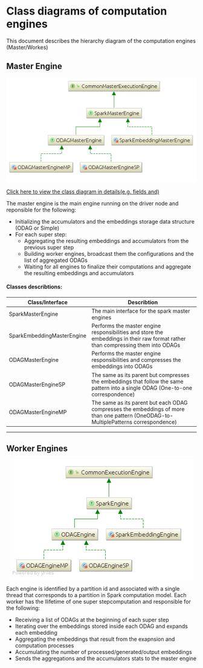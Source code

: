 # Class diagrams of computation engines

This document describes the hierarchy diagram of the computation engines (Master/Workes)

## Master Engine

<p align="center"> 
<img src="../resources/ClassDiag/Engines/master_general.png" alt="Master Engine Class Diagram">
</p>

[Click here to view the class diagram in details(e.g. fields and)](./resources/Engines/master_details.png)

The master engine is the main engine running on the driver node and reponsible for the following:

 + Initializing the accumulators and the embeddings storage data structure (ODAG or Simple)
 + For each super step:
	 + Aggregating the resulting embeddings and accumulators from the previous super step
	 + Building worker engines, broadcast them the configurations and the list of aggregated ODAGs
	 + Waiting for all engines to finalize their computations and aggregate the resulting embeddings and accumulators

#### Classes describtions:
| Class/Interface | Describtion|
| ------------------- | -------------- |
| SparkMasterEngine | The main interface for the spark master engines |
| SparkEmbeddingMasterEngine | Performs the master engine responsibilities and store the embeddings in their raw format rather than compressing them into ODAGs |
| ODAGMasterEngine | Performs the master engine responsibilities and compresses the embeddings into ODAGs |
| ODAGMasterEngineSP | The same as its parent but compresses the embeddings that follow the same pattern into a single ODAG (One-to-one correspondence) |
| ODAGMasterEngineMP | The same as its parent but each ODAG compresses the embeddings of more than one pattern (OneODAG-to-MultiplePatterns correspondence) |

***

## Worker Engines
<p align="center"> 
<img src="../resources/Engines/worker_general.png" alt="Worker Engine Class Diagram">
</p>


Each engine is identified by a partition id and associated with a single thread that corresponds to a partition in Spark computation model. Each worker has the llifetime of one super stepcomputation and responsible for the following:

+ Receiving a list of ODAGs at the beginning of each super step
+ Iterating over the embeddings stored inside each ODAG and expands each embedding
+ Aggregating the embeddings that result from the exapnsion and computation processes
+ Accumulating the number of processed/generated/output embeddings
+ Sends the aggregations and the accumulators stats to the master engine 

<!---
#### Classes describtions:
| Class/Interface | Describtion|
| ------------------- | -------------- |
| SparkEngine | |
| SparkEmbeddingEngine | |
| ODAGEngine | |
| ODAGEngineSP | |
| ODAGEngineMP | |
-->